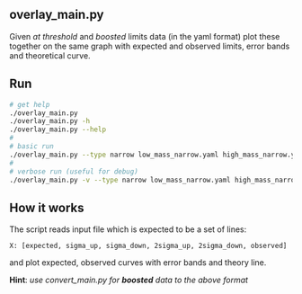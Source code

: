 ## overlay_main.py

Given _at threshold_ and _boosted_ limits data (in the yaml format) plot these
together on the same graph with expected and observed limits, error bands and
theoretical curve.

## Run

```bash
# get help
./overlay_main.py
./overlay_main.py -h
./overlay_main.py --help
#
# basic run
./overlay_main.py --type narrow low_mass_narrow.yaml high_mass_narrow.yaml
#
# verbose run (useful for debug)
./overlay_main.py -v --type narrow low_mass_narrow.yaml high_mass_narrow.yaml
```

## How it works

The script reads input file which is expected to be a set of lines:

    X: [expected, sigma_up, sigma_down, 2sigma_up, 2sigma_down, observed]

and plot expected, observed curves with error bands and theory line.

**Hint**: _use convert_main.py for **boosted** data to the above format_
